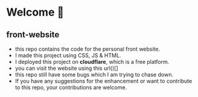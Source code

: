 # Welcome 👋
## front-website
- this repo contains the code for the personal front website.
- I made this project using CSS, JS & HTML.
- I deployed this project on **cloudflare**, which is a free platform.
- you can visit the website using this url()[]
- this repo still have some bugs which I am trying to chase down.
- If you have any suggestions for the enhancement or want to contribute to this repo,
your contributions are welcome.

